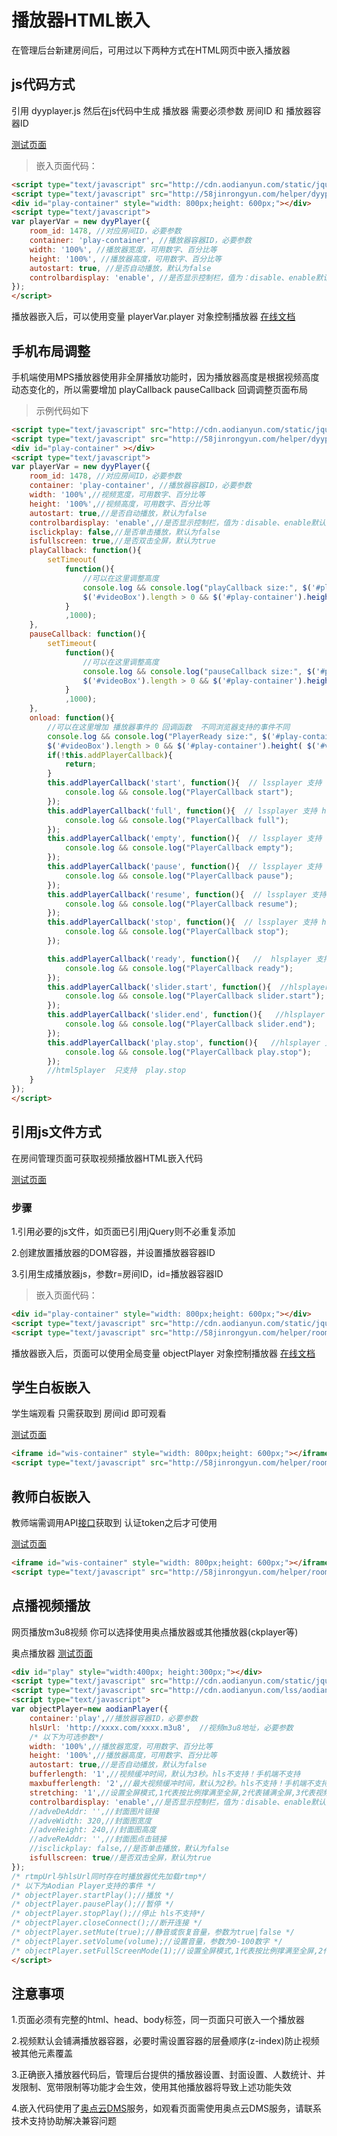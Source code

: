 # 播放器HTML嵌入

在管理后台新建房间后，可用过以下两种方式在HTML网页中嵌入播放器

## js代码方式

引用 dyyplayer.js 然后在js代码中生成 播放器 需要必须参数 房间ID 和 播放器容器ID

[测试页面](http://58jinrongyun.com/helper/room1.php?room_id=1000)

> 嵌入页面代码：

```html
<script type="text/javascript" src="http://cdn.aodianyun.com/static/jquery/jquery-1.7.2.min.js"></script><!-- jquery地址也可使用您的地址 -->
<script type="text/javascript" src="http://58jinrongyun.com/helper/dyyplayer.js?v=1.02"></script>
<div id="play-container" style="width: 800px;height: 600px;"></div>
<script type="text/javascript">
var playerVar = new dyyPlayer({
    room_id: 1478, //对应房间ID，必要参数
    container: 'play-container', //播放器容器ID，必要参数
    width: '100%', //播放器宽度，可用数字、百分比等
    height: '100%', //播放器高度，可用数字、百分比等
    autostart: true, //是否自动播放，默认为false
    controlbardisplay: 'enable', //是否显示控制栏，值为：disable、enable默认为disable
});
</script>
```
播放器嵌入后，可以使用变量 playerVar.player 对象控制播放器
[在线文档](http://www.aodianyun.com/aodianyun_doc/254)

## 手机布局调整

手机端使用MPS播放器使用非全屏播放功能时，因为播放器高度是根据视频高度动态变化的，所以需要增加 playCallback pauseCallback 回调调整页面布局

> 示例代码如下


``` html
<script type="text/javascript" src="http://cdn.aodianyun.com/static/jquery/jquery-1.7.2.min.js"></script><!-- jquery地址也可使用您的地址 -->
<script type="text/javascript" src="http://58jinrongyun.com/helper/dyyplayer.js?v=1.02"></script>
<div id="play-container" ></div>
<script type="text/javascript">
var playerVar = new dyyPlayer({
    room_id: 1478, //对应房间ID，必要参数
    container: 'play-container', //播放器容器ID，必要参数
    width: '100%',//视频宽度，可用数字、百分比等
    height: '100%',//视频高度，可用数字、百分比等
    autostart: true,//是否自动播放，默认为false
    controlbardisplay: 'enable',//是否显示控制栏，值为：disable、enable默认为disable。
    isclickplay: false,//是否单击播放，默认为false
    isfullscreen: true,//是否双击全屏，默认为true
    playCallback: function(){
        setTimeout(
            function(){
                //可以在这里调整高度
                console.log && console.log("playCallback size:", $('#play-container').width(), $('#play-container').height());
                $('#videoBox').length > 0 && $('#play-container').height( $('#videoBox').height() );
            }
            ,1000);
    },
    pauseCallback: function(){
        setTimeout(
            function(){
                //可以在这里调整高度
                console.log && console.log("pauseCallback size:", $('#play-container').width(), $('#play-container').height());
                $('#videoBox').length > 0 && $('#play-container').height( $('#videoBox').height() );
            }
            ,1000);
    },
    onload: function(){
        //可以在这里增加 播放器事件的 回调函数  不同浏览器支持的事件不同
        console.log && console.log("PlayerReady size:", $('#play-container').width(), $('#play-container').height());
        $('#videoBox').length > 0 && $('#play-container').height( $('#videoBox').height() );
        if(!this.addPlayerCallback){
            return;
        }
        this.addPlayerCallback('start', function(){  // lssplayer 支持 hlsplayer 支持
            console.log && console.log("PlayerCallback start");
        });
        this.addPlayerCallback('full', function(){  // lssplayer 支持 hlsplayer 支持
            console.log && console.log("PlayerCallback full");
        });
        this.addPlayerCallback('empty', function(){  // lssplayer 支持 hlsplayer 支持
            console.log && console.log("PlayerCallback empty");
        });
        this.addPlayerCallback('pause', function(){  // lssplayer 支持 hlsplayer 支持
            console.log && console.log("PlayerCallback pause");
        });
        this.addPlayerCallback('resume', function(){  // lssplayer 支持 hlsplayer 支持
            console.log && console.log("PlayerCallback resume");
        });
        this.addPlayerCallback('stop', function(){  // lssplayer 支持 hlsplayer 支持
            console.log && console.log("PlayerCallback stop");
        });

        this.addPlayerCallback('ready', function(){   //  hlsplayer 支持
            console.log && console.log("PlayerCallback ready");
        });
        this.addPlayerCallback('slider.start', function(){  //hlsplayer 支持
            console.log && console.log("PlayerCallback slider.start");
        });
        this.addPlayerCallback('slider.end', function(){   //hlsplayer 支持
            console.log && console.log("PlayerCallback slider.end");
        });
        this.addPlayerCallback('play.stop', function(){   //hlsplayer 支持
            console.log && console.log("PlayerCallback play.stop");
        });
        //html5player  只支持  play.stop
    }
});
</script>
```

## 引用js文件方式

在房间管理页面可获取视频播放器HTML嵌入代码

[测试页面](http://58jinrongyun.com/helper/room2.php?room_id=1000)


### 步骤

1.引用必要的js文件，如页面已引用jQuery则不必重复添加

2.创建放置播放器的DOM容器，并设置播放器容器ID

3.引用生成播放器js，参数r=房间ID，id=播放器容器ID

> 嵌入页面代码：

```html
<div id="play-container" style="width: 800px;height: 600px;"></div>
<script type="text/javascript" src="http://cdn.aodianyun.com/static/jquery/jquery-1.7.2.min.js"></script><!-- jquery地址也可使用您的地址 -->
<script type="text/javascript" src="http://58jinrongyun.com/helper/room_player.js?r=1000&id=play-container"></script>
```

播放器嵌入后，页面可以使用全局变量 objectPlayer 对象控制播放器
[在线文档](http://www.aodianyun.com/aodianyun_doc/254)


## 学生白板嵌入

学生端观看 只需获取到 房间id 即可观看

[测试页面](http://58jinrongyun.com/helper/roomwis.php?room_id=1478)

```html
<iframe id="wis-container" style="width: 800px;height: 600px;"></iframe>
<script type="text/javascript" src="http://58jinrongyun.com/helper/room_wis.js?r=1478&id=wis-container"></script>
```

## 教师白板嵌入

教师端需调用API[接口](#生成房间token（getauthtoken）)获取到 认证token之后才可使用 

[测试页面](http://58jinrongyun.com/helper/roomwis.php?room_id=1478&token=a07dVZvHzZPe8GZEAePcC3loHl8Tn5cBXyPpy3qrcdyLqCFhBCbaBJXQdbox)

```html
<iframe id="wis-container" style="width: 800px;height: 600px;"></iframe>
<script type="text/javascript" src="http://58jinrongyun.com/helper/room_wis.js?r=1478&token=a07dVZvHzZPe8GZEAePcC3loHl8Tn5cBXyPpy3qrcdyLqCFhBCbaBJXQdbox&id=wis-container"></script>
```

## 点播视频播放

网页播放m3u8视频 你可以选择使用奥点播放器或其他播放器(ckplayer等)

奥点播放器 [测试页面](http://58jinrongyun.com/helper/demo_m3u8.html)

```html
<div id="play" style="width:400px; height:300px;"></div>
<script type="text/javascript" src="http://cdn.aodianyun.com/static/jquery/jquery-1.7.2.min.js"></script><!-- jquery地址也可使用您的地址 -->
<script type="text/javascript" src="http://cdn.aodianyun.com/lss/aodianplay/player.js"></script>
<script type="text/javascript">
var objectPlayer=new aodianPlayer({
    container:'play',//播放器容器ID，必要参数
    hlsUrl: 'http://xxxx.com/xxxx.m3u8',  //视频m3u8地址，必要参数
    /* 以下为可选参数*/
    width: '100%',//播放器宽度，可用数字、百分比等
    height: '100%',//播放器高度，可用数字、百分比等
    autostart: true,//是否自动播放，默认为false
    bufferlength: '1',//视频缓冲时间，默认为3秒。hls不支持！手机端不支持
    maxbufferlength: '2',//最大视频缓冲时间，默认为2秒。hls不支持！手机端不支持
    stretching: '1',//设置全屏模式,1代表按比例撑满至全屏,2代表铺满全屏,3代表视频原始大小,默认值为1。hls初始设置不支持，手机端不支持
    controlbardisplay: 'enable',//是否显示控制栏，值为：disable、enable默认为disable。
    //adveDeAddr: '',//封面图片链接
    //adveWidth: 320,//封面图宽度
    //adveHeight: 240,//封面图高度
    //adveReAddr: '',//封面图点击链接
    //isclickplay: false,//是否单击播放，默认为false
    isfullscreen: true//是否双击全屏，默认为true
});
/* rtmpUrl与hlsUrl同时存在时播放器优先加载rtmp*/
/* 以下为Aodian Player支持的事件 */
/* objectPlayer.startPlay();//播放 */
/* objectPlayer.pausePlay();//暂停 */
/* objectPlayer.stopPlay();//停止 hls不支持*/
/* objectPlayer.closeConnect();//断开连接 */
/* objectPlayer.setMute(true);//静音或恢复音量，参数为true|false */
/* objectPlayer.setVolume(volume);//设置音量，参数为0-100数字 */
/* objectPlayer.setFullScreenMode(1);//设置全屏模式,1代表按比例撑满至全屏,2代表铺满全屏,3代表视频原始大小,默认值为1。手机不支持 */
</script>
```

## 注意事项

1.页面必须有完整的html、head、body标签，同一页面只可嵌入一个播放器

2.视频默认会铺满播放器容器，必要时需设置容器的层叠顺序(z-index)防止视频被其他元素覆盖

3.正确嵌入播放器代码后，管理后台提供的播放器设置、封面设置、人数统计、并发限制、宽带限制等功能才会生效，使用其他播放器将导致上述功能失效

4.嵌入代码使用了[奥点云DMS](http://www.aodianyun.com/aodianyun_doc/23)服务，如观看页面需使用奥点云DMS服务，请联系技术支持协助解决兼容问题
